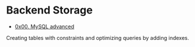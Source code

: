 # Backend Storage

- [0x00. MySQL advanced](0x00-MySQL_Advanced)

Creating tables with constraints and optimizing queries by adding indexes.
